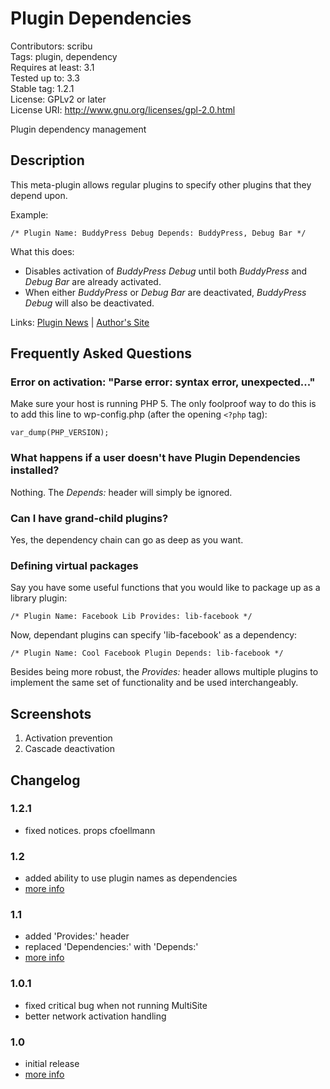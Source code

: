 # Plugin Dependencies 
Contributors: scribu  
Tags: plugin, dependency  
Requires at least: 3.1  
Tested up to: 3.3  
Stable tag: 1.2.1  
License: GPLv2 or later  
License URI: http://www.gnu.org/licenses/gpl-2.0.html

Plugin dependency management

## Description 

This meta-plugin allows regular plugins to specify other plugins that they depend upon.

Example:

`
/*
Plugin Name: BuddyPress Debug
Depends: BuddyPress, Debug Bar
*/
`

What this does:

* Disables activation of *BuddyPress Debug* until both *BuddyPress* and *Debug Bar* are already activated.
* When either *BuddyPress* or *Debug Bar* are deactivated, *BuddyPress Debug* will also be deactivated.

Links: [Plugin News](http://scribu.net/wordpress/plugin-dependencies) | [Author's Site](http://scribu.net)

## Frequently Asked Questions 

### Error on activation: "Parse error: syntax error, unexpected..." 

Make sure your host is running PHP 5. The only foolproof way to do this is to add this line to wp-config.php (after the opening `<?php` tag):

`var_dump(PHP_VERSION);`
<br>

### What happens if a user doesn't have Plugin Dependencies installed? 

Nothing. The *Depends:* header will simply be ignored.

### Can I have grand-child plugins? 

Yes, the dependency chain can go as deep as you want.

### Defining virtual packages 

Say you have some useful functions that you would like to package up as a library plugin:

`
/*
Plugin Name: Facebook Lib
Provides: lib-facebook
*/
`

Now, dependant plugins can specify 'lib-facebook' as a dependency:

`
/*
Plugin Name: Cool Facebook Plugin
Depends: lib-facebook
*/
`

Besides being more robust, the *Provides:* header allows multiple plugins to implement the same set of functionality and be used interchangeably.

## Screenshots 

1. Activation prevention
2. Cascade deactivation

## Changelog 

### 1.2.1 
* fixed notices. props cfoellmann

### 1.2 
* added ability to use plugin names as dependencies
* [more info](http://scribu.net/wordpress/plugin-dependencies/pd-1-2.html)

### 1.1 
* added 'Provides:' header
* replaced 'Dependencies:' with 'Depends:'
* [more info](http://scribu.net/wordpress/plugin-dependencies/pd-1-1.html)

### 1.0.1 
* fixed critical bug when not running MultiSite
* better network activation handling

### 1.0 
* initial release
* [more info](http://scribu.net/wordpress/plugin-dependencies/pd-1-0.html)

